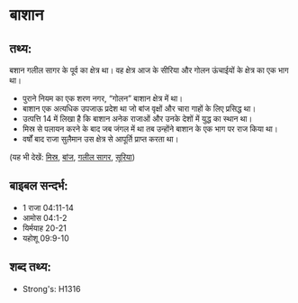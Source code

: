 # बाशान #

## तथ्य: ##

बशान गलील सागर के पूर्व का क्षेत्र था। वह क्षेत्र आज के सीरिया और गोलन ऊंचाईयों के क्षेत्र का एक भाग था।

* पुराने नियम का एक शरण नगर, “गोलन” बाशान क्षेत्र में था।
* बाशान एक अत्यधिक उपजाऊ प्रदेश था जो बांज वृक्षों और चारा गाहों के लिए प्रसिद्ध था। 
* उत्पत्ति 14 में लिखा है कि बाशान अनेक राजाओं और उनके देशों में युद्ध का स्थान था।
* मिस्र से पलायन करने के बाद जब जंगल में था तब उन्होंने बाशान के एक भाग पर राज किया था।
* वर्षों बाद राजा सुलैमान उस क्षेत्र से आपूर्ति प्राप्त करता था।

(यह भी देखें: [मिस्र](../egypt.md), [बांज](../oak.md), [गलील सागर](../seaofgalilee.md), [सूरिया](../syria.md))

## बाइबल सन्दर्भ: ##

* 1 राजा 04:11-14
* आमोस 04:1-2
* यिर्मयाह 20-21
* यहोशू 09:9-10

## शब्द तथ्य: ##

* Strong's: H1316
